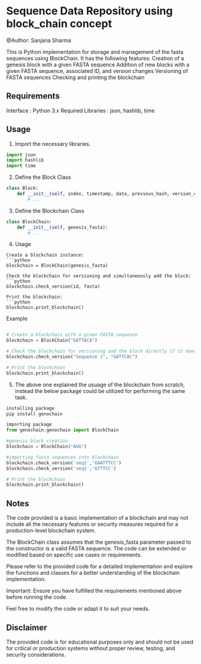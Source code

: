 # Sequence Data Repository using block_chain concept
@Author: Sanjana Sharma

This is Python implementation for storage and management of the fasta sequences using BlockChain. 
It has the following features:
Creation of a genesis block with a given FASTA sequence
Addition of new blocks with a given FASTA sequence, associated ID, and version changes
Versioning of FASTA sequences
Checking and printing the blockchain


## Requirements
Interface :
Python 3.x
Required Libraries :
json, hashlib, time

## Usage 
1. Import the necessary libraries.
```python
import json
import hashlib
import time
```
2. Define the Block Class
```python
class Block:
    def __init__(self, index, timestamp, data, previous_hash, version_changes):
        # ...
 ```
3. Define the Blockchain Class
```python
class BlockChain:
    def __init__(self, genesis_fasta):
        # ...
```
4. Usage 
```
Create a blockchain instance:
```python
blockchain = BlockChain(genesis_fasta)
```
```
Check the blockchain for versioning and simultaneously add the block:
```python
blockchain.check_version(id, fasta)
```
```
Print the blockchain:
```python
blockchain.print_blockchain()
```

Example
```python

# Create a blockchain with a given FASTA sequence
blockchain = BlockChain("GATTACA")

# Check the blockchain for versioning and the block directly if it doesn't exist or if it exists its version shall be updated
blockchain.check_version("Sequence 1", "GATTCAC")

# Print the blockchain
blockchain.print_blockchain()
```
5. The above one explained the usuage of the blockchain from scratch, instead the below package could be utilized for performing the same task.
```python
installing package
pip install genochain

importing package
from genochain.genochain import BlockChain

#genesis block creation
blockchain = BlockChain("AUG")

#importing fasta sequences into blockchain                     
blockchain.check_version('seq1','GAATTTCC')
blockchain.check_version('seq1','GTTTCC')

# Print the blockchain
blockchain.print_blockchain()
```

## Notes 
The code provided is a basic implementation of a blockchain and may not include all the necessary features or security measures required for a production-level blockchain system.

The BlockChain class assumes that the genesis_fasta parameter passed to the constructor is a valid FASTA sequence.
The code can be extended or modified based on specific use cases or requirements.

Please refer to the provided code for a detailed implementation and explore the functions and classes for a better understanding of the blockchain implementation.

Important: Ensure you have fulfilled the requirements mentioned above before running the code.

Feel free to modify the code or adapt it to suit your needs.

## Disclaimer
The provided code is for educational purposes only and should not be used for critical or production systems without proper review, testing, and security considerations.

